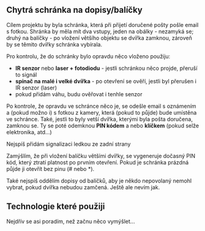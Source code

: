 <h2>Chytrá schránka na dopisy/balíčky</h2>

<p>Cílem projektu by byla schránka, která při přijetí doručené pošty pošle email s fotkou. Shránka by měla mít dva vstupy, jeden na obálky - nezamyká se; druhý na balíčky - po vložení většího objektu se dvířka zamknou, zároveň by se těmito dvířky schránka vybírala.</p>
<p>Pro kontrolu, že do schránky bylo opravdu něco vloženo použiju: </p>
<ul>
  <li><b>IR senzor</b> nebo <b>laser + fotodiodu</b> - jestli schránkou něco projde, přeruší to signál</li>
  <li><b>spínač na malé i velké dvířka</b> - po otevření se ověří, jestli byl přerušen i IR senzor (laser)</li>
  <li>pokud přidám váhu, budu ověřovat i tenhle senzor</li>
</ul>

<p>Po kontrole, že opravdu ve schránce něco je, se odešle email s oznámením a (pokud možno i) s fotkou z kamery, která (pokud to půjde) bude umístěna ve schránce. Také, jestli to byly vetší dvířka, kterými byla pošta doručena, zamknou se. Ty se poté odemknou <b>PIN kódem</b> a nebo <b>klíčkem</b> (pokud selže elektronika, atd...)</p>
<p>Nejspíš přidám signalizaci ledkou ze zadní strany</p>
<p>Zamýšlím, že při vložení balíčku většími dvířky, se vygeneruje dočasný PIN kód, který ztratí platnost po prvním otevření. Pokud je schránka prázdná půjde ji otevřít bez pinu (# nebo *).</p>
<p>Také nejspíš oddělím dopisy od balíčků, aby je někdo nepovolaný nemohl vybrat, pokud dvířka nebudou zamčená. Ještě ale nevím jak. </p>
<h2>Technologie které použiji</h2>
<p>Nejdřív se asi poradím, než začnu něco vymýšlet...</p>
